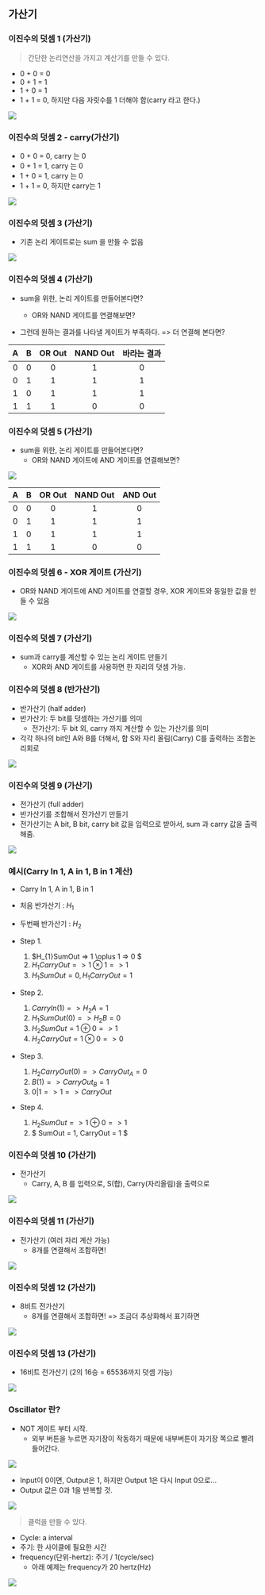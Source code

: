 ## 가산기

### 이진수의 덧셈 1 (가산기)
> 간단한 논리연산을 가지고 계산기를 만들 수 있다.
- 0 + 0 = 0
- 0 + 1 = 1
- 1 + 0 = 1
- 1 + 1 = 0, 하지만 다음 자릿수를 1 더해야 함(carry 라고 한다.)

![](img/2022-04-13-10-42-26.png)

### 이진수의 덧셈 2 - carry(가산기)

- 0 + 0 = 0, carry 는 0
- 0 + 1 = 1, carry 는 0
- 1 + 0 = 1, carry 는 0
- 1 + 1 = 0, 하지만 carry는 1

![](img/2022-04-13-10-50-31.png)

### 이진수의 덧셈 3 (가산기)
- 기존 논리 게이트로는 sum 을 만들 수 없음

![](img/2022-04-13-10-53-45.png)

### 이진수의 덧셈 4 (가산기)
- sum을 위한, 논리 게이트를 만들어본다면?
    - OR와 NAND 게이트를 연결해보면?

- 그런데 원하는 결과를 나타낼 게이트가 부족하다. => 더 연결해 본다면?

| A | B |OR Out|NAND Out|바라는 결과|
|:-:|:-:|:----:|:------:|:--------:|
| 0 | 0 | 0    | 1      | 0        |
| 0 | 1 | 1    | 1      | 1        |
| 1 | 0 | 1    | 1      | 1        |
| 1 | 1 | 1    | 0      | 0        |

### 이진수의 덧셈 5 (가산기)
- sum을 위한, 논리 게이트를 만들어본다면?
    - OR와 NAND 게이트에 AND 게이트를 연결해보면?

![](img/2022-04-13-10-58-56.png)

| A | B |OR Out|NAND Out|AND Out   |
|:-:|:-:|:----:|:------:|:--------:|
| 0 | 0 | 0    | 1      | 0        |
| 0 | 1 | 1    | 1      | 1        |
| 1 | 0 | 1    | 1      | 1        |
| 1 | 1 | 1    | 0      | 0        |

### 이진수의 덧셈 6 - XOR 게이트 (가산기)
- OR와 NAND 게이트에 AND 게이트를 연결할 경우, XOR 게이트와 동일한 값을 만들 수 있음

![](img/2022-04-13-10-59-54.png)

### 이진수의 덧셈 7 (가산기)
- sum과 carry를 계산할 수 있는 논리 게이트 만들기
    - XOR와 AND 게이트를 사용하면 한 자리의 덧셈 가능.

### 이진수의 덧셈 8 (반가산기)
- 반가산기 (half adder)
- 반가산기: 두 bit를 덧셈하는 가산기를 의미
    - 전가산기: 두 bit 외, carry 까지 계산할 수 있는 가산기를 의미
- 각각 하나의 bit인 A와 B를 더해서, 합 S와 자리 올림(Carry) C를 출력하는 조합논리회로

![](img/2022-04-13-11-02-21.png)

### 이진수의 덧셈 9 (가산기)
- 전가산기 (full adder)
- 반가산기를 조합해서 전가산기 만들기
- 전가산기는 A bit, B bit, carry bit 값을 입력으로 받아서, sum 과 carry 값을 출력해줌.

![](img/2022-04-13-11-05-45.png)

### 예시(Carry In 1, A in 1, B in 1 계산) 
- Carry In 1, A in 1, B in 1
- 처음 반가산기 : $H_{1}$
- 두번째 반가산기 : $H_{2}$

- Step 1.
    1. $H_{1}SumOut => 1 \oplus 1 => 0 $ 
    2. $H_{1}CarryOut => 1 \otimes 1 => 1$ 
    3. $H_{1}SumOut = 0, H_{1}CarryOut = 1$

- Step 2.
    1. $CarryIn(1) => H_{2}A = 1$
    2. $H_{1}SumOut(0) => H_{2}B = 0$
    3. $H_{2}SumOut = 1 \oplus 0 => 1$
    4. $H_{2}CarryOut = 1 \otimes 0 => 0$

- Step 3.
    1. $H_{2}CarryOut(0) => CarryOut_{A} = 0$
    2. $B(1) => CarryOut_{B} = 1$
    3. $0 | 1 => 1 => CarryOut$

- Step 4.
    1. $H_{2}SumOut => 1 \oplus 0 => 1$
    2. $ SumOut = 1, CarryOut = 1 $

### 이진수의 덧셈 10 (가산기)
- 전가산기
    - Carry, A, B 를 입력으로, S(합), Carry(자리올림)을 출력으로

![](img/2022-04-13-11-43-15.png)

### 이진수의 덧셈 11 (가산기)
- 전가산기 (여러 자리 계산 가능)
    - 8개를 연결해서 조합하면!

![](img/2022-04-13-13-39-01.png)

### 이진수의 덧셈 12 (가산기)
- 8비트 전가산기
    - 8개를 연결해서 조합하면! => 조금더 추상화해서 표기하면

![](img/2022-04-13-13-39-59.png)

### 이진수의 덧셈 13 (가산기)
- 16비트 전가산기 (2의 16승 = 65536까지 덧셈 가능)

![](img/2022-04-13-13-41-03.png)

### Oscillator 란?
- NOT 게이트 부터 시작.
    - 외부 버튼을 누르면 자기장이 작동하기 때문에 내부버튼이 자기장 쪽으로 빨려들어간다.

![](img/2022-04-13-13-43-30.png)


- Input이 0이면, Output은 1, 하지만 Output 1은 다시 Input 0으로...
- Output 값은 0과 1을 반복할 것.

![](2022-04-13-13-52-30.png)


> 클럭을 만들 수 있다.
- Cycle: a interval
- 주기: 한 사이클에 필요한 시간
- frequency(단위-hertz): 주기 / 1(cycle/sec)
    - 아래 예제는 frequency가 20 hertz(Hz)

![](img/2022-04-13-13-48-27.png)